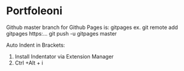 
# Portfoleoni

Github master branch for Github Pages is: gitpages 
ex. git remote add gitpages https:...
    git push -u gitpages master
	
	
	
Auto Indent in Brackets:
1. Install Indentator via Extension Manager
2. Ctrl +Alt + i
